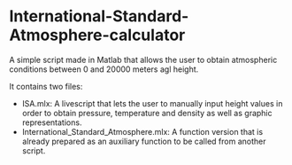 # International-Standard-Atmosphere-calculator
A simple script made in Matlab that allows the user to obtain atmospheric conditions between 0 and 20000 meters agl height.

It contains two files:

- ISA.mlx: A livescript that lets the user to manually input height values in order to obtain pressure, temperature and density as well as graphic representations.
- International_Standard_Atmosphere.mlx: A function version that is already prepared as an auxiliary function to be called from another script.
